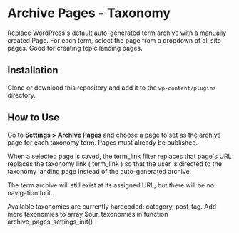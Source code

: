 Archive Pages - Taxonomy
===

Replace WordPress's default auto-generated term archive with a manually created Page. For each term, select the page from a dropdown of all site pages.  Good for creating topic landing pages. 

## Installation

Clone or download this repository and add it to the `wp-content/plugins` directory.

## How to Use
Go to **Settings > Archive Pages** and choose a page to set as the archive page for each taxonomy term. Pages must already be published. 

When a selected page is saved, the term_link filter replaces that page's URL replaces the taxonomy link ( term_link ) so that the user is directed to the taxonomy landing page instead of the auto-generated archive. 

The term archive will still exist at its assigned URL, but there will be no navigation to it. 

Available taxonomies are currently hardcoded: category, post_tag. Add more taxonomies to array $our_taxonomies in function archive_pages_settings_init()
